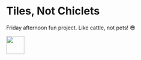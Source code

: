 # Tiles, Not Chiclets

Friday afternoon fun project. Like cattle, not pets! 😎

<img src="https://github.com/user-attachments/assets/80247ed9-bc32-40c2-ac09-af0a638dac49" width="48">
